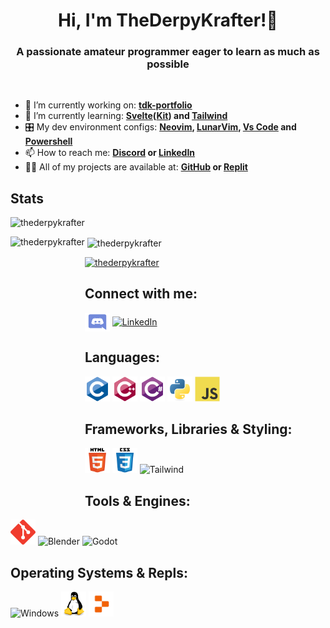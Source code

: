 <h1 align="center">Hi, I'm TheDerpyKrafter!👋</h1>
<h3 align="center">A passionate amateur programmer eager to learn as much as possible</h3>
<br>

- 🔭 I’m currently working on: **[tdk-portfolio](https://github.com/thederpykrafter/tdk-portfolio)**
- 🧠 I’m currently learning: **[Svelte](https://svelte.dev)([Kit](kit.svelte.dev)) and [Tailwind](https://tailwindcss.com)**
- 🎛 My dev environment configs: **[Neovim](https://github.com/thederpykrafter/tdk.nvim), [LunarVim](https://github.com/thederpykrafter/tdk.lvim), [Vs Code](https://github.com/thederpykrafter/tdk.vscode) and [Powershell](https://github.com/thederpykrafter/tdk.powershell)**
- 📫 How to reach me: **[Discord](https://discord.gg/ZVUQKqusgf) or [LinkedIn](https://www.linkedin.com/in/justin-kulczyski/)**
- 👨‍💻 All of my projects are available at: **[GitHub](https://github.com/thederpykrafter) or [Replit](https://replit.com/@JustinKulczyski)**


<h2>Stats</h2>
<!-- Views -->
<p><img src="https://komarev.com/ghpvc/?username=thederpykrafter&label=Profile%20views&color=0e75b6&style=flat" alt="thederpykrafter" /></p>
<!-- Language usage -->
<p><img align="left" height="420em" src="https://github-readme-stats.vercel.app/api/top-langs/?username=thederpykrafter&langs_count=8&theme=radical&layout=donut-vertical&size_weight=0.5&count_weight=0.5" alt=thederpykrafter /></p>
<!-- Github Stats -->
<p>&nbsp;<img align="center" height="180em" src="https://github-readme-stats.vercel.app/api?username=thederpykrafter&show_icons=true&locale=en&theme=radical" alt="thederpykrafter" /></p>
<!-- Trohies -->
<p align="left"> <a href="https://github.com/ryo-ma/github-profile-trophy"><img src="https://github-profile-trophy.vercel.app/?username=thederpykrafter&column=5&theme=onestar" alt="thederpykrafter" /></a> </p>




<h2 align="left">Connect with me:</h2>
  <p align="left">
  <a href="https://discord.gg/ZVUQKqusgf" target="blank"><img align="center" src="https://raw.githubusercontent.com/teamedwardforever/Readme-Generator/71f25dd8b98329b168142a6b782a107b75eab178/svg/Social/discord.svg" alt="Discord" height="30" width="40" /></a>
    <a href="https://www.linkedin.com/in/justin-kulczyski/" target="blank"><img align="center" src="https://upload.wikimedia.org/wikipedia/commons/thumb/c/ca/LinkedIn_logo_initials.png/40px-LinkedIn_logo_initials.png" alt="LinkedIn" height="30" width="40" /></a>
  </p>

<h2 align="left">Languages:</h2>
<p align="left">
  <img src="https://raw.githubusercontent.com/teamedwardforever/Readme-Generator/71f25dd8b98329b168142a6b782a107b75eab178/svg/Skills/Languages/c-original.svg" alt="C" width="40" height="40"/> 
  <img src="https://raw.githubusercontent.com/teamedwardforever/Readme-Generator/71f25dd8b98329b168142a6b782a107b75eab178/svg/Skills/Languages/cplusplus-original.svg" alt="CPP" width="40" height="40"/>
  <img src="https://raw.githubusercontent.com/teamedwardforever/Readme-Generator/71f25dd8b98329b168142a6b782a107b75eab178/svg/Skills/Languages/csharp-original.svg" alt="Csharp" width="40" height="40"/>
  <img src="https://raw.githubusercontent.com/teamedwardforever/Readme-Generator/71f25dd8b98329b168142a6b782a107b75eab178/svg/Skills/Languages/python-original.svg" alt="Python" width="40" height="40"/>
  <img src="https://raw.githubusercontent.com/teamedwardforever/Readme-Generator/71f25dd8b98329b168142a6b782a107b75eab178/svg/Skills/Languages/javascript-original.svg" alt="Javascript" width="40" height="40"/>
</p>

<h2 align="left">Frameworks, Libraries & Styling:</h2>
<p align="left>
  <img src="https://raw.githubusercontent.com/sveltejs/branding/master/svelte-logo.svg" alt="Svelte" width="40" height="40"/> 
  <img src="https://raw.githubusercontent.com/teamedwardforever/Readme-Generator/71f25dd8b98329b168142a6b782a107b75eab178/svg/Skills/Frontend/html5-original-wordmark.svg" alt="HTML" width="40" height="40"/>
  <img src="https://raw.githubusercontent.com/teamedwardforever/Readme-Generator/71f25dd8b98329b168142a6b782a107b75eab178/svg/Skills/Frontend/css3-original-wordmark.svg" alt="Css" width="40" height="40"/>  
  <img src="https://avatars.githubusercontent.com/u/67109815?s=280&v=4" alt="Tailwind" width="40" height="40"/>  
</p>

<h2 align="left">Tools & Engines:</h2>
<p>
 <img src="https://raw.githubusercontent.com/teamedwardforever/Readme-Generator/71f25dd8b98329b168142a6b782a107b75eab178/svg/Skills/Other/git-scm-icon.svg" alt="Git" width="40" height="40"/>
  <img src="https://upload.wikimedia.org/wikipedia/commons/thumb/0/0c/Blender_logo_no_text.svg/2503px-Blender_logo_no_text.svg.png" alt="Blender" width="40" height="40"/>
  <img src="https://godotengine.org/assets/press/icon_color.svg" alt="Godot" width="40" height="40"/> 
</p>

<h2 align="left">Operating Systems & Repls:</h2>
<p align="left>
  <img src="https://encrypted-tbn0.gstatic.com/images?q=tbn:ANd9GcQBCFKcxsEzPuDF9a8XDAL6I5XxhzWG9N0Qw3EuwaEwGA&s" alt="Windows" width="40" height="40"/>
  <img src="https://encrypted-tbn0.gstatic.com/images?q=tbn:ANd9GcQBCFKcxsEzPuDF9a8XDAL6I5XxhzWG9N0Qw3EuwaEwGA&s" alt="Windows" width="40" height="40"/>
  <img src="https://raw.githubusercontent.com/teamedwardforever/Readme-Generator/71f25dd8b98329b168142a6b782a107b75eab178/svg/Skills/Other/linux-original.svg" alt="Linux" width="40" height="40"/>
  <img src="https://github.com/thederpykrafter/thederpykrafter/blob/main/replit.png" alt="Replit" width="40" height="40"/>
</p>
